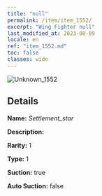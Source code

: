 ```yaml
---
title: "null"
permalink: /item/item_1552/
excerpt: "Wing Fighter null"
last_modified_at: 2023-08-09
locale: en
ref: "item_1552.md"
toc: false
classes: wide
---
```



 ![Unknown_1552](/images/item/Settlement_star_p.png)



## Details

 **Name:** *Settlement_star* 

 **Description:** 

 **Rarity:** 1 

 **Type:** 1 

 **Suction:** true 

 **Auto Suction:** false 


